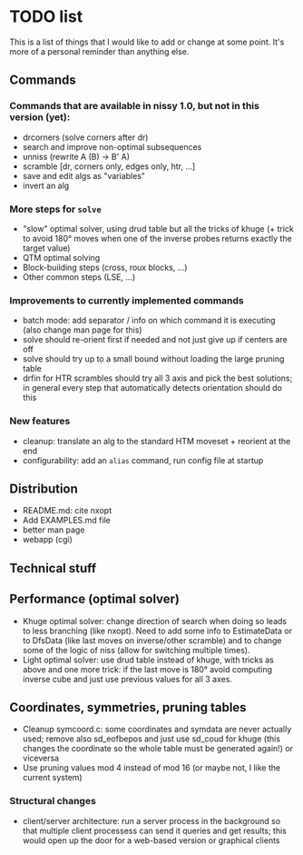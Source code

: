 # TODO list

This is a list of things that I would like to add or change at some point.
It's more of a personal reminder than anything else.

## Commands

### Commands that are available in nissy 1.0, but not in this version (yet):
* drcorners (solve corners after dr)
* search and improve non-optimal subsequences
* unniss (rewrite A (B) -> B' A)
* scramble [dr, corners only, edges only, htr, ...]
* save and edit algs as "variables"
* invert an alg

### More steps for `solve`
* "slow" optimal solver, using drud table but all the tricks
  of khuge (+ trick to avoid 180° moves when one of the inverse
  probes returns exactly the target value)
* QTM optimal solving
* Block-building steps (cross, roux blocks, ...)
* Other common steps (LSE, ...)

### Improvements to currently implemented commands
* batch mode: add separator / info on which command it is executing
(also change man page for this)
* solve should re-orient first if needed and not just give up if centers are off
* solve should try up to a small bound without loading the large pruning table
* drfin for HTR scrambles should try all 3 axis and pick the best solutions;
  in general every step that automatically detects orientation should do this

### New features
* cleanup: translate an alg to the standard HTM moveset + reorient at the end
* configurability: add an `alias` command, run config file at startup

## Distribution

* README.md: cite nxopt
* Add EXAMPLES.md file
* better man page
* webapp (cgi)

## Technical stuff

## Performance (optimal solver)
* Khuge optimal solver: change direction of search when doing so leads to
less branching (like nxopt). Need to add some info to EstimateData or to
DfsData (like last moves on inverse/other scramble) and to change some of
the logic of niss (allow for switching multiple times).
* Light optimal solver: use drud table instead of khuge, with tricks as above
and one more trick: if the last move is 180° avoid computing inverse cube
and just use previous values for all 3 axes.

## Coordinates, symmetries, pruning tables
* Cleanup symcoord.c: some coordinates and symdata are never actually used;
remove also sd_eofbepos and just use sd_coud for khuge (this changes the
coordinate so the whole table must be generated again!) or viceversa
* Use pruning values mod 4 instead of mod 16 (or maybe not, I like the
current system)

### Structural changes
* client/server architecture: run a server process in the background so that
  multiple client processess can send it queries and get results; this would
  open up the door for a web-based version or graphical clients
